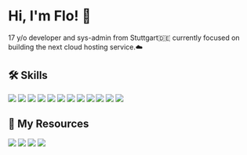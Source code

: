 # Hi, I'm Flo! 👋

17 y/o developer and sys-admin from Stuttgart🇩🇪 currently focused on building the next cloud hosting service.☁️

## 🛠 Skills

<p float="left">
  
<img src="https://img.shields.io/badge/Ansible-000000?style=for-the-badge&logo=ansible&logoColor=white" />
<img src="https://img.shields.io/badge/Kubernetes-3069DE?style=for-the-badge&logo=kubernetes&logoColor=white" />
<img src="https://img.shields.io/badge/Docker-2CA5E0?style=for-the-badge&logo=docker&logoColor=white" />

<img src="https://img.shields.io/badge/MySQL-005C84?style=for-the-badge&logo=mysql&logoColor=white" />
<img src="https://img.shields.io/badge/JavaScript-323330?style=for-the-badge&logo=javascript&logoColor=F7DF1E" />

<img src="https://img.shields.io/badge/Debian-A81D33?style=for-the-badge&logo=debian&logoColor=white" />
<img src="https://img.shields.io/badge/Windows-0078D6?style=for-the-badge&logo=windows&logoColor=white" />
<img src="https://img.shields.io/badge/Proxmox-E57000?style=for-the-badge&logo=proxmox&logoColor=white" />
<img src="https://img.shields.io/badge/TrueNAS-0095D5?style=for-the-badge&logo=truenas&logoColor=white" />

<img src="https://img.shields.io/badge/CISCO-1BA0D7?style=for-the-badge&logo=cisco&logoColor=white" />
<img src="https://img.shields.io/badge/powershell-5391FE?style=for-the-badge&logo=powershell&logoColor=white" />
<img src="https://img.shields.io/badge/Shell_Script-121011?style=for-the-badge&logo=gnu-bash&logoColor=white" />




</p>


## 🚀 My Resources

<p float="left">

<img src="https://img.shields.io/badge/TryHackMe-212C42?style=for-the-badge&logo=TryHackMe&logoColor=white" />
<img src="https://img.shields.io/badge/Udemy-EC5252?style=for-the-badge&logo=Udemy&logoColor=white" />

<img src="https://img.shields.io/badge/Visual_Studio_Code-0078D4?style=for-the-badge&logo=visual%20studio%20code&logoColor=white" />
<img src="https://img.shields.io/badge/samsung%20laptop-1428A0?style=for-the-badge&logo=Samsung&logoColor=white" />

</p>
<!---
FlorianSpengler/FlorianSpengler is a ✨ special ✨ repository because its `README.md` (this file) appears on your GitHub profile.
You can click the Preview link to take a look at your changes.
--->
